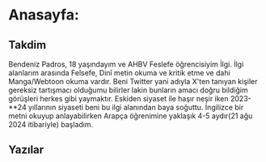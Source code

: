 # Anasayfa:

## Takdim
Bendeniz Padros, 18 yaşındayım ve AHBV Feslefe öğrencisiyim İlgi. İlgi alanlarım arasında Felsefe, Dinî metin okuma ve kritik etme ve dahi Manga/Webtoon okuma vardır. Beni Twitter yani adıyla X'ten tanıyan kişiler gereksiz tartışmacı olduğumu bilirler lakin bunların amacı doğru bildiğim görüşleri herkes gibi yaymaktır. Eskiden siyaset ile haşır neşir iken 2023-**24 yıllarının siyaseti beni bu ilgi alanından baya soğuttu. İngilizce bir metni okuyup anlayabilirken Arapça öğrenimine yaklaşık 4-5 aydır(21 ağu 2024 itibariyle) başladım.

## Yazılar
